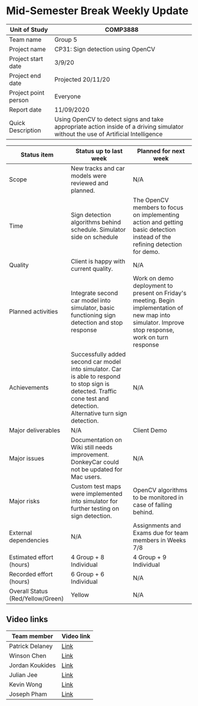 # Mid-Semester Break Weekly Update
| Unit of Study | COMP3888 |
|--|--|
|Team name| Group 5 |
| Project name| CP31: Sign detection using OpenCV |
| Project start date| 3/9/20 |
| Project end date| Projected 20/11/20 |
| Project point person | Everyone|
| Report date| 11/09/2020 |
| Quick Description | Using OpenCV to detect signs and take appropriate action inside of a driving simulator without the use of Artificial Intelligence|

|Status item | Status up to last week | Planned for next week|
|-|-|-|
| Scope | New tracks and car models were reviewed and planned.  | N/A |
| Time | Sign detection algorithms behind schedule. Simulator side on schedule | The OpenCV members to focus on implementing action and getting basic detection instead of the refining detection for demo.  |
| Quality | Client is happy with current quality. | N/A |
| Planned activities | Integrate second car model into simulator, basic functioning sign detection and stop response | Work on demo deployment to present on Friday's meeting. Begin implementation of new map into simulator. Improve stop response, work on turn response|
| Achievements | Successfully added second car model into simulator. Car is able to respond to stop sign is detected. Traffic cone test and detection. Alternative turn sign detection.| N/A |
| Major deliverables | N/A | Client Demo|
| Major issues | Documentation on Wiki still needs improvement. DonkeyCar could not be updated for Mac users.| N/A|
| Major risks | Custom test maps were implemented into simulator for further testing on sign detection. | OpenCV algorithms to be monitored in case of falling behind. |
| External dependencies | N/A | Assignments and Exams due for team members in Weeks 7/8 |
| Estimated effort (hours) | 4 Group + 8 Individual  | 4 Group + 9 Individual |
| Recorded effort (hours) | 6 Group + 6 Individual | N/A |
| Overall Status (Red/Yellow/Green)|Yellow| N/A |

## Video links  

|Team member|Video link|
|-|-|
|Patrick Delaney|[Link](https://youtu.be/draYDiHp9u0)|
|Winson Chen|[Link](https://youtu.be/OoiP7bQf7Yk)|
|Jordan Koukides|[Link](https://youtu.be/HBzXl955ARs)|
|Julian Jee|[Link](https://youtu.be/9gdj6jzBFLc)|
|Kevin Wong|[Link]()|
|Joseph Pham|[Link](https://youtu.be/vifHMOugUYg)|